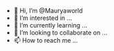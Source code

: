 - 👋 Hi, I’m @Mauryaworld
- 👀 I’m interested in ...
- 🌱 I’m currently learning ...
- 💞️ I’m looking to collaborate on ...
- 📫 How to reach me ...

<!---
Mauryaworld/Mauryaworld is a ✨ special ✨ repository because its `README.md` (this file) appears on your GitHub profile.
You can click the Preview link to take a look at your changes.
--->
